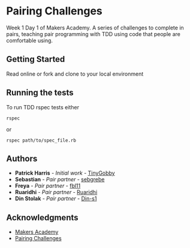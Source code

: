 # Pairing Challenges

Week 1 Day 1 of Makers Academy. A series of challenges to complete in pairs, teaching pair programming with TDD using code that people are comfortable using.

## Getting Started

Read online or fork and clone to your local environment

## Running the tests

To run TDD rspec tests either
```
rspec
```
or
```
rspec path/to/spec_file.rb
```
## Authors

* **Patrick Harris** - *Initial work* - [TinyGobby](https://github.com/TinyGobby)
* **Sebastian** - *Pair partner* - [sebgrebe](https://github.com/sebgrebe)
* **Freya** - *Pair partner* - [fbl11](https://github.com/fbl11)
* **Ruaridhi** - *Pair partner* - [Ruaridhi](https://github.com/Ruaridhi)
* **Din Stolak** - *Pair partner* - [Din-s1](https://github.com/Din-s1)

## Acknowledgments

* [Makers Academy](https://makers.tech/)
* [Pairing Challenges](https://github.com/makersacademy/skills-workshops/tree/master/week-1/pairing_challenges)
